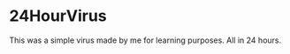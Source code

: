 24HourVirus
===========

This was a simple virus made by me for learning purposes. All in 24 hours.
